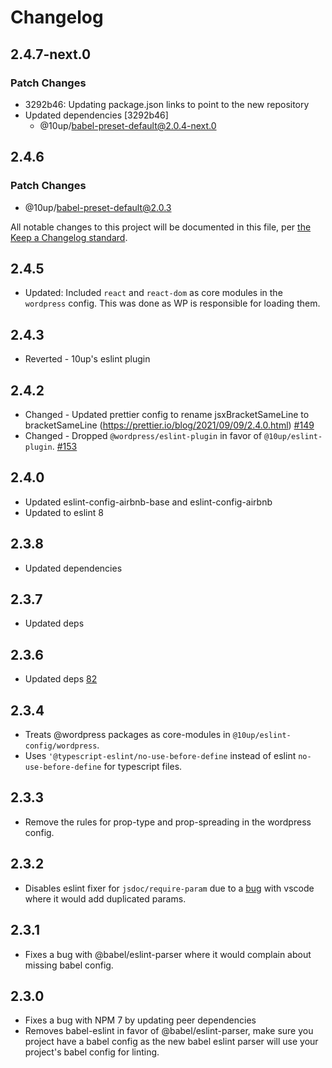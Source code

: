 # Changelog

## 2.4.7-next.0

### Patch Changes

- 3292b46: Updating package.json links to point to the new repository
- Updated dependencies [3292b46]
  - @10up/babel-preset-default@2.0.4-next.0

## 2.4.6

### Patch Changes

- @10up/babel-preset-default@2.0.3

All notable changes to this project will be documented in this file, per [the Keep a Changelog standard](http://keepachangelog.com/).

## 2.4.5

- Updated: Included `react` and `react-dom` as core modules in the `wordpress` config. This was done as WP is responsible for loading them.

## 2.4.3

- Reverted - 10up's eslint plugin

## 2.4.2

- Changed - Updated prettier config to rename jsxBracketSameLine to bracketSameLine (https://prettier.io/blog/2021/09/09/2.4.0.html) [#149](https://github.com/10up/10up-toolkit/pull/149)
- Changed - Dropped `@wordpress/eslint-plugin` in favor of `@10up/eslint-plugin`. [#153](https://github.com/10up/10up-toolkit/pull/153)

## 2.4.0

- Updated eslint-config-airbnb-base and eslint-config-airbnb
- Updated to eslint 8

## 2.3.8

- Updated dependencies

## 2.3.7

- Updated deps

## 2.3.6

- Updated deps [82](https://github.com/10up/10up-toolkit/pull/82)

## 2.3.4

- Treats @wordpress packages as core-modules in `@10up/eslint-config/wordpress`.
- Uses `'@typescript-eslint/no-use-before-define` instead of eslint `no-use-before-define` for typescript files.

## 2.3.3

- Remove the rules for prop-type and prop-spreading in the wordpress config.

## 2.3.2

- Disables eslint fixer for `jsdoc/require-param` due to a [bug](https://github.com/10up/10up-scripts/issues/17) with vscode where it would add duplicated params.

## 2.3.1

- Fixes a bug with @babel/eslint-parser where it would complain about missing babel config.

## 2.3.0

- Fixes a bug with NPM 7 by updating peer dependencies
- Removes babel-eslint in favor of @babel/eslint-parser, make sure you project have a babel config as the new babel eslint parser will use your project's babel config for linting.
